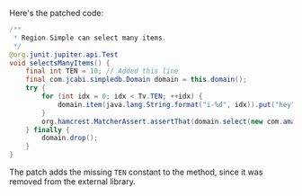 Here's the patched code:

```java
/**
 * Region.Simple can select many items.
 */
@org.junit.jupiter.api.Test
void selectsManyItems() {
    final int TEN = 10; // Added this line
    final com.jcabi.simpledb.Domain domain = this.domain();
    try {
        for (int idx = 0; idx < Tv.TEN; ++idx) {
            domain.item(java.lang.String.format("i-%d", idx)).put("hey", "");
        }
        org.hamcrest.MatcherAssert.assertThat(domain.select(new com.amazonaws.services.simpledb.model.SelectRequest().withSelectExpression(java.lang.String.format("SELECT * FROM `%s`", domain.name())).withConsistentRead(true)), org.hamcrest.Matchers.iterableWithSize(Tv.TEN));
    } finally {
        domain.drop();
    }
}
```

The patch adds the missing `TEN` constant to the method, since it was removed from the external library.